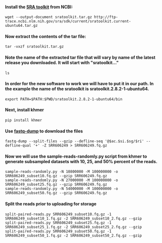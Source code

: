 #### Install the [SRA toolkit](https://www.ncbi.nlm.nih.gov/books/NBK158900/) from NCBI:
```
wget --output-document sratoolkit.tar.gz http://ftp-trace.ncbi.nlm.nih.gov/sra/sdk/current/sratoolkit.current-ubuntu64.tar.gz 
```
#### Now extract the contents of the tar file:
```
tar -vxzf sratoolkit.tar.gz
```
#### Note the name of the extracted tar file that will vary by name of the latest release you downloaded. It will start with "sratoolkit..."
```
ls
```
#### In order for the new software to work we will have to put it in our path. In the example the name of the sratoolkit is sratoolkit.2.8.2-1-ubuntu64.
```
export PATH=$PATH:$PWD/sratoolkit.2.8.2-1-ubuntu64/bin
```
#### Next, install khmer
```
pip install khmer 
```
#### Use [fastq-dump](https://edwards.sdsu.edu/research/fastq-dump/) to download the files
```
fastq-dump --split-files --gzip --defline-seq '@$ac.$si.$sg/$ri' --defline-qual '+' -Z SRR606249 > SRR606249.fq.gz
```
#### Now we will use the sample-reads-randomly.py script from khmer to generate subsampled datasets with 10, 25, and 50% percent of the reads.
```
sample-reads-randomly.py -N 10800000 -M 100000000 -o SRR606249_subset10.fq.gz --gzip SRR606249.fq.gz
sample-reads-randomly.py -N 27000000 -M 100000000 -o SRR606249_subset25.fq.gz --gzip SRR606249.fq.gz
sample-reads-randomly.py -N 54000000 -M 100000000 -o SRR606249_subset50.fq.gz --gzip SRR606249.fq.gz
```
#### Split the reads prior to uploading for storage
```
split-paired-reads.py SRR606249_subset10.fq.gz -1 SRR606249_subset10_1.fq.gz -2 SRR606249_subset10_2.fq.gz --gzip 
split-paired-reads.py SRR606249_subset25.fq.gz -1 SRR606249_subset25_1.fq.gz -2 SRR606249_subset25_2.fq.gz --gzip 
split-paired-reads.py SRR606249_subset50.fq.gz -1 SRR606249_subset50_1.fq.gz -2 SRR606249_subset50_2.fq.gz --gzip 
```

